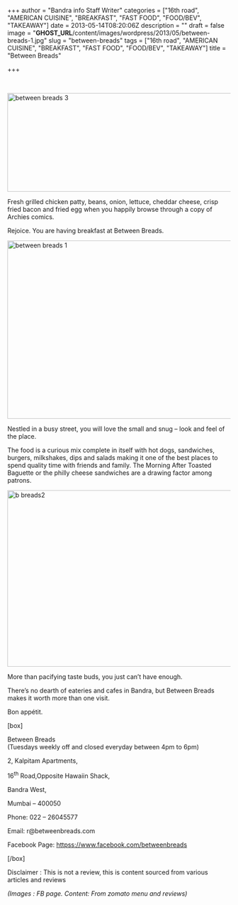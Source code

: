 +++
author = "Bandra info Staff Writer"
categories = ["16th road", "AMERICAN CUISINE", "BREAKFAST", "FAST FOOD", "FOOD/BEV", "TAKEAWAY"]
date = 2013-05-14T08:20:06Z
description = ""
draft = false
image = "__GHOST_URL__/content/images/wordpress/2013/05/between-breads-1.jpg"
slug = "between-breads"
tags = ["16th road", "AMERICAN CUISINE", "BREAKFAST", "FAST FOOD", "FOOD/BEV", "TAKEAWAY"]
title = "Between Breads"

+++


<p>&nbsp;</p>
<p><a href="https://i0.wp.com/bandra.info/wp-content/uploads/2013/05/between-breads-3.jpg?ssl=1"><img loading="lazy" class="size-full wp-image-1769 aligncenter" alt="between breads 3" src="https://i0.wp.com/bandra.info/wp-content/uploads/2013/05/between-breads-3.jpg?resize=599%2C222&#038;ssl=1" width="599" height="222" srcset="https://i0.wp.com/bandra.info/wp-content/uploads/2013/05/between-breads-3.jpg?w=599&amp;ssl=1 599w, https://i0.wp.com/bandra.info/wp-content/uploads/2013/05/between-breads-3.jpg?resize=300%2C111&amp;ssl=1 300w" sizes="(max-width: 599px) 100vw, 599px" data-recalc-dims="1" /></a></p>
<p>Fresh grilled chicken patty, beans, onion, lettuce, cheddar cheese, crisp fried bacon and fried egg when you happily browse through a copy of Archies comics.</p>
<p>Rejoice. You are having breakfast at Between Breads.</p>
<p><a href="https://i2.wp.com/bandra.info/wp-content/uploads/2013/05/between-breads-1.jpg?ssl=1"><img loading="lazy" class="size-full wp-image-1770 aligncenter" alt="between breads 1" src="https://i2.wp.com/bandra.info/wp-content/uploads/2013/05/between-breads-1.jpg?resize=599%2C401&#038;ssl=1" width="599" height="401" srcset="https://i2.wp.com/bandra.info/wp-content/uploads/2013/05/between-breads-1.jpg?w=599&amp;ssl=1 599w, https://i2.wp.com/bandra.info/wp-content/uploads/2013/05/between-breads-1.jpg?resize=300%2C200&amp;ssl=1 300w" sizes="(max-width: 599px) 100vw, 599px" data-recalc-dims="1" /></a></p>
<p>Nestled in a busy street, you will love the small and snug &#8211; look and feel of the place.</p>
<p>The food is a curious mix complete in itself with hot dogs, sandwiches, burgers, milkshakes, dips and salads making it one of the best places to spend quality time with friends and family. The Morning After Toasted Baguette or the philly cheese sandwiches are a drawing factor among patrons.</p>
<p><a href="https://i2.wp.com/bandra.info/wp-content/uploads/2013/05/b-breads2.jpg?ssl=1"><img loading="lazy" class="size-full wp-image-1771 aligncenter" alt="b breads2" src="https://i2.wp.com/bandra.info/wp-content/uploads/2013/05/b-breads2.jpg?resize=597%2C397&#038;ssl=1" width="597" height="397" srcset="https://i2.wp.com/bandra.info/wp-content/uploads/2013/05/b-breads2.jpg?w=597&amp;ssl=1 597w, https://i2.wp.com/bandra.info/wp-content/uploads/2013/05/b-breads2.jpg?resize=300%2C199&amp;ssl=1 300w" sizes="(max-width: 597px) 100vw, 597px" data-recalc-dims="1" /></a></p>
<p>More than pacifying taste buds, you just can’t have enough.</p>
<p>There’s no dearth of eateries and cafes in Bandra, but Between Breads makes it worth more than one visit.</p>
<p>Bon appétit.</p>
<p>[box]</p>
<p>Between Breads<br />
(Tuesdays weekly off and closed everyday between 4pm to 6pm)</p>
<p>2, Kalpitam Apartments,</p>
<p>16<sup>th</sup> Road,Opposite Hawaiin Shack,</p>
<p>Bandra West,</p>
<p>Mumbai – 400050</p>
<p>Phone: 022 – 26045577</p>
<p>Email: r@betweenbreads.com</p>
<p>Facebook Page: <a href="httpss://www.facebook.com/betweenbreads">httpss://www.facebook.com/betweenbreads</a></p>
<p>[/box]</p>
<p>Disclaimer : This is not a review, this is content sourced from various articles and reviews</p>
<p><em>(Images : FB page. Content: From zomato menu and reviews)</em></p>



